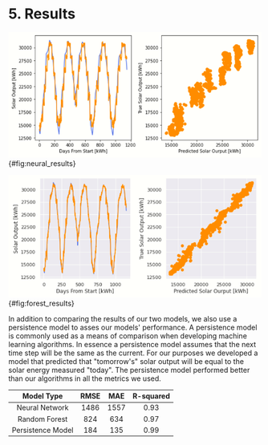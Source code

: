 # 5. Results 

![We can visually exmine the fit between our **neural network** prediction and the raw data over our entire training dataseet](https://github.com/Kylierb2/SolarEnergy/blob/master/content/images/neural_network_results.png){#fig:neural_results}

![We can visually exmine the fit between our **random forest** prediction and the raw data over our entire training dataseet](https://github.com/Kylierb2/SolarEnergy/blob/master/content/images/random_forest_results.png){#fig:forest_results}

In addition to comparing the results of our two models, we also use a persistence model to asses our models' performance. A persistence model is commonly used as a means of comparison when developing machine learning algorithms. In essence a persistence model assumes that the next time step will be the same as the current. For our purposes we developed a model that predicted that "tomorrow's" solar output will be equal to the solar energy measured "today". The persistence model performed better than our algorithms in all the metrics we used.

| Model Type | RMSE | MAE | R-squared |
| :---: | :---: | :---: | :---: |
| Neural Network | 1486 | 1557 | 0.93 |
| Random Forest | 824 | 634 | 0.97 |
| Persistence Model | 184 | 135 | 0.99|
